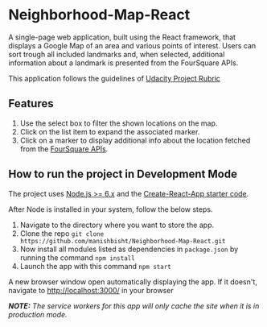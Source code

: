 # Neighborhood-Map-React
A single-page web application, built using the React framework, that displays a Google Map of an area and various points of interest. Users can sort trough  all included landmarks and, when selected, additional information about a landmark is presented from the FourSquare APIs.

This application follows the guidelines of [Udacity Project Rubric](https://review.udacity.com/#!/rubrics/1351/view)

## Features

1. Use the select box to filter the shown locations on the map.
2. Click on the list item to expand the associated marker.
3. Click on a marker to display additional info about the location fetched from the [FourSquare APIs](https://developer.foursquare.com/).

## How to run the project in Development Mode
The project uses [Node.js >= 6.x](https://nodejs.org/en/) and the [Create-React-App starter code](https://github.com/facebookincubator/create-react-app).

After Node is installed in your system, follow the below steps.

1. Navigate to the directory where you want to store the app.
2. Clone the repo `git clone https://github.com/manishbisht/Neighborhood-Map-React.git`
3. Now install all modules listed as dependencies in `package.json` by running the command `npm install`
4. Launch the app with this command `npm start`

A new browser window open automatically displaying the app.  If it doesn't, navigate to [http://localhost:3000/](http://localhost:3000/) in your browser

***NOTE:*** *The service workers for this app will only cache the site when it is in production mode.*
